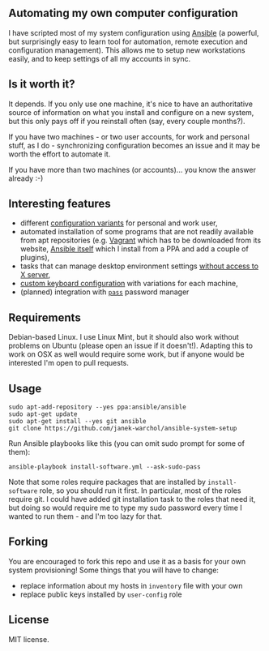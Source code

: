 Automating my own computer configuration
----------------------------------------

I have scripted most of my system configuration using [Ansible](http://docs.ansible.com/)
(a powerful, but surprisingly easy to learn tool for automation,
remote execution and configuration management).  This allows me
to setup new workstations easily, and to keep settings of all my accounts in sync.



Is it worth it?
---------------

It depends.  If you only use one machine, it's nice to have an authoritative
source of information on what you install and configure on a new system,
but this only pays off if you reinstall often (say, every couple months?).

If you have two machines - or two user accounts, for work and personal stuff,
as I do - synchronizing configuration becomes an issue and it may be worth
the effort to automate it.

If you have more than two machines (or accounts)... you know the answer already
:-)



Interesting features
--------------------

- different [configuration variants](roles/user-config) for personal and work user,
- automated installation of some programs that are not readily available from
  apt repositories (e.g.
  [Vagrant](roles/install-software/tasks/install-vagrant.yml) which has to be
  downloaded from its website,
  [Ansible itself](roles/install-software/tasks/install-ansible.yml) which I
  install from a PPA and add a couple of plugins),
- tasks that can manage desktop environment settings
  [without access to X server](roles/user-config/tasks/gui-config.yml#L65),
- [custom keyboard configuration](roles/keyboard) with variations for each
  machine,
- (planned) integration with [`pass`](http://www.passwordstore.org/) password
  manager



Requirements
------------

Debian-based Linux.  I use Linux Mint, but it should also work without
problems on Ubuntu (please open an issue if it doesn't!).
Adapting this to work on OSX as well would require some work, but if anyone
would be interested I'm open to pull requests.



Usage
-----

    sudo apt-add-repository --yes ppa:ansible/ansible
    sudo apt-get update
    sudo apt-get install --yes git ansible
    git clone https://github.com/janek-warchol/ansible-system-setup

Run Ansible playbooks like this (you can omit sudo prompt for some of them):

    ansible-playbook install-software.yml --ask-sudo-pass

Note that some roles require packages that are installed by `install-software`
role, so you should run it first.  In particular, most of the roles require git.
I could have added git installation task to the roles that need it, but doing
so would require me to type my sudo password every time I wanted to run them -
and I'm too lazy for that.



Forking
-------

You are encouraged to fork this repo and use it as a basis for your own system
provisioning!  Some things that you will have to change:

- replace information about my hosts in `inventory` file with your own
- replace public keys installed by `user-config` role



License
-------

MIT license.

